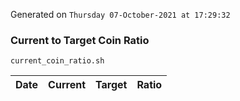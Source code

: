 Generated on `Thursday 07-October-2021 at 17:29:32`

### Current to Target Coin Ratio
`current_coin_ratio.sh`

Date|Current|Target|Ratio
---|---|---|---
